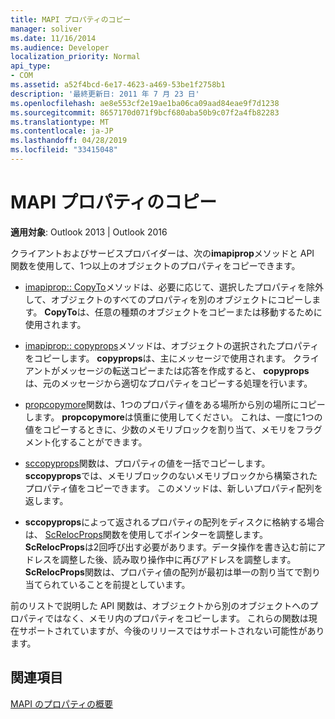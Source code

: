 ```yaml
---
title: MAPI プロパティのコピー
manager: soliver
ms.date: 11/16/2014
ms.audience: Developer
localization_priority: Normal
api_type:
- COM
ms.assetid: a52f4bcd-6e17-4623-a469-53be1f2758b1
description: '最終更新日: 2011 年 7 月 23 日'
ms.openlocfilehash: ae8e553cf2e19ae1ba06ca09aad84eae9f7d1238
ms.sourcegitcommit: 8657170d071f9bcf680aba50b9c07f2a4fb82283
ms.translationtype: MT
ms.contentlocale: ja-JP
ms.lasthandoff: 04/28/2019
ms.locfileid: "33415048"
---
```

# <a name="copying-mapi-properties"></a>MAPI プロパティのコピー

  
  
**適用対象**: Outlook 2013 | Outlook 2016 
  
クライアントおよびサービスプロバイダーは、次の**imapiprop**メソッドと API 関数を使用して、1つ以上のオブジェクトのプロパティをコピーできます。 
  
- [imapiprop:: CopyTo](imapiprop-copyto.md)メソッドは、必要に応じて、選択したプロパティを除外して、オブジェクトのすべてのプロパティを別のオブジェクトにコピーします。 **CopyTo**は、任意の種類のオブジェクトをコピーまたは移動するために使用されます。 
    
- [imapiprop:: copyprops](imapiprop-copyprops.md)メソッドは、オブジェクトの選択されたプロパティをコピーします。 **copyprops**は、主にメッセージで使用されます。 クライアントがメッセージの転送コピーまたは応答を作成すると、 **copyprops**は、元のメッセージから適切なプロパティをコピーする処理を行います。 
    
- [propcopymore](propcopymore.md)関数は、1つのプロパティ値をある場所から別の場所にコピーします。 **propcopymore**は慎重に使用してください。 これは、一度に1つの値をコピーするときに、少数のメモリブロックを割り当て、メモリをフラグメント化することができます。 
    
- [sccopyprops](sccopyprops.md)関数は、プロパティの値を一括でコピーします。 **sccopyprops**では、メモリブロックのないメモリブロックから構築されたプロパティ値をコピーできます。 このメソッドは、新しいプロパティ配列を返します。 
    
- **sccopyprops**によって返されるプロパティの配列をディスクに格納する場合は、 [ScRelocProps](screlocprops.md)関数を使用してポインターを調整します。 **ScRelocProps**は2回呼び出す必要があります。データ操作を書き込む前にアドレスを調整した後、読み取り操作中に再びアドレスを調整します。 **ScRelocProps**関数は、プロパティ値の配列が最初は単一の割り当てで割り当てられていることを前提としています。 
    
前のリストで説明した API 関数は、オブジェクトから別のオブジェクトへのプロパティではなく、メモリ内のプロパティをコピーします。 これらの関数は現在サポートされていますが、今後のリリースではサポートされない可能性があります。
  
## <a name="see-also"></a>関連項目



[MAPI のプロパティの概要](mapi-property-overview.md)

